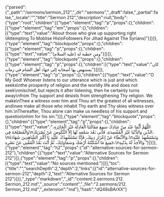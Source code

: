 {"parsed":{"_path":"/sermons/sermon_212","_dir":"sermons","_draft":false,"_partial":false,"_locale":"","title":"Sermon 212","description":null,"body":{"type":"root","children":[{"type":"element","tag":"p","props":{},"children":[{"type":"element","tag":"em","props":{},"children":[{"type":"text","value":"About those who give up supporting right (Attempting To Moblise His\nFollowers For Jihad Against The Syrians)"}]}]},{"type":"element","tag":"blockquote","props":{},"children":[{"type":"element","tag":"p","props":{},"children":[{"type":"text","value":"ومن خطبة له (عليه السلام)"}]}]},{"type":"element","tag":"blockquote","props":{},"children":[{"type":"element","tag":"p","props":{},"children":[{"type":"text","value":"كان يستنهض بها أصحابه إلى جهاد أهل الشام في زمانه"}]}]},{"type":"element","tag":"p","props":{},"children":[{"type":"text","value":"O My God! Whoever listens to our utterance which is just and which seeks\nthe prosperity of religion and the worldly life and does not seek\nmischief, but rejects it after listening, then he certainly turns away\nfrom Thy support and desists from strengthening Thy religion. We make\nThee a witness over him and Thou art the greatest of all witnesses, and\nwe make all those who inhabit Thy earth and Thy skies witness over him.\nThereafter, Thou alone can make us needless of his support and question\nhim for his sin."}]},{"type":"element","tag":"blockquote","props":{},"children":[{"type":"element","tag":"p","props":{},"children":[{"type":"text","value":"اللَّهُمَّ أَيُّمَا عَبْد مِنْ عِبَادِكَ سَمِعَ مَقَالَتَنَا الْعَادِلَةَ غَيْرَ الْجَائِرَةِ، وَالْمُصْلِحَةَ فِي\nالدِّينِ وَالدُّنْيَا غَيْرَ الْمُفْسِدَةِ، فَأَبَى بَعْدَ سَمْعِهِ لَهَا إِلاَّ النُّكُوصَ عَنْ نُصْرَتِكَ،\nوَالاْبْطَاءَ عَنْ إِعْزَازِ دِينِكَ، فَإِنَّا نَسْتَشْهِدُكَ عَلَيْهِ يَا أَكْبَرَ الشَّاهِدِينَ شَهَادَةً،\nوَنَسْتَشْهِدُ عَلَيْهِ جَمِيعَ مَا اَسْكَنْتَهُ أَرْضَكَ وَسَمَاوَاتِكَ، ثُمَّ أَنْتَ بَعْدُ الْمُغْنِي عَنْ نَصْرِهِ،\nوَالاْخِذُ لَهُ بِذَنْبِهِ."}]}]},{"type":"element","tag":"h2","props":{"id":"alternative-sources-for-sermon-212"},"children":[{"type":"text","value":"Alternative Sources for Sermon 212"}]},{"type":"element","tag":"p","props":{},"children":[{"type":"text","value":"No sources mentioned."}]}],"toc":{"title":"","searchDepth":2,"depth":2,"links":[{"id":"alternative-sources-for-sermon-212","depth":2,"text":"Alternative Sources for Sermon 212"}]}},"_type":"markdown","_id":"content:2.sermons:212. Sermon_212.md","_source":"content","_file":"2.sermons/212. Sermon_212.md","_extension":"md"},"hash":"dQ48sBArXX"}